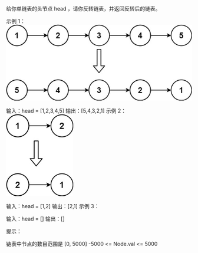 给你单链表的头节点 head ，请你反转链表，并返回反转后的链表。


示例 1：
![img_1.png](img_1.png)

输入：head = [1,2,3,4,5]
输出：[5,4,3,2,1]
示例 2：
![img.png](img.png)

输入：head = [1,2]
输出：[2,1]
示例 3：

输入：head = []
输出：[]


提示：

链表中节点的数目范围是 [0, 5000]
-5000 <= Node.val <= 5000
